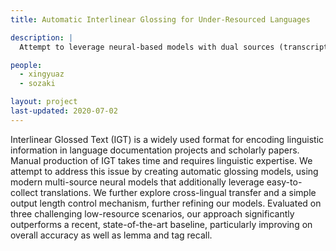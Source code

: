 ```yaml
---
title: Automatic Interlinear Glossing for Under-Resourced Languages

description: |
  Attempt to leverage neural-based models with dual sources (transcription and translation) to create a hard-to-obtain gloss from an easy-to-obtain parallel corpus.

people:
  - xingyuaz
  - sozaki

layout: project
last-updated: 2020-07-02
---
```


Interlinear Glossed Text (IGT) is a widely used format for encoding linguistic information in language documentation projects and scholarly papers. Manual production of IGT takes time and requires linguistic expertise. We attempt to address this issue by creating automatic glossing models, using modern multi-source neural models that additionally leverage easy-to-collect translations. We further explore cross-lingual transfer and a simple output length control mechanism, further refining our models. Evaluated on three challenging low-resource scenarios, our approach significantly outperforms a recent, state-of-the-art baseline, particularly improving on overall accuracy as well as lemma and tag recall.
